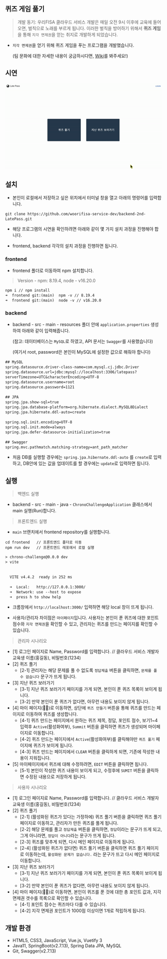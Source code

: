 ## 퀴즈 게임 풀기

> 개발 동기: 우리FISA 클라우드 서비스 개발은 매일 오전 9시 이후에 교육에 들어오면, 벌칙으로 노래를 부르게 됩니다.
> 이러한 벌칙을 방어하기 위해서 **퀴즈 게임**을 통해 `지각 면제권`을 얻는 취지로 개발하게 되었습니다.

* `지각 면제권`을 얻기 위해 퀴즈 게임을 푸는 프로그램을 개발했습니다.

  (팀 문화에 대한 자세한 내용이 궁금하시다면, [Wiki](https://github.com/woorifisa-service-dev/backend-2nd-LatePass/wiki)를 봐주세요!)

## 시연

![](/docs/latepass.gif)

## 설치

* 본인이 로컬에서 저장하고 싶은 위치에서 터미널 창을 열고 아래의 명령어를 입력합니다.

```
git clone https://github.com/woorifisa-service-dev/backend-2nd-LatePass.git
```

* 해당 프로그램의 시연을 확인하려면 아래와 같이 몇 가지 설치 과정을 진행해야 합니다.

* frontend, backend 각각의 설치 과정을 진행하면 됩니다.

### frontend

* frontend 폴더로 이동하여 npm 설치합니다.

> Version - npm: 8.19.4, node - v16.20.0

```
npm i // npm install
➜  frontend git:(main)  npm -v // 8.19.4
➜  frontend git:(main)  node -v // v16.20.0
```

### backend

* backend - src - main - resources 폴더 안에 `application.properties` 생성하여 아래와 같이 입력해줍니다.

  (참고: 데이터베이스는 `MySQL`로 하였고, API 문서는 `Swagger`를 사용했습니다)

  (여기서 root, password은 본인이 MySQL에 설정한 값으로 해줘야 합니다)

```
## MySQL
spring.datasource.driver-class-name=com.mysql.cj.jdbc.Driver
spring.datasource.url=jdbc:mysql://localhost:3306/latepass?serverTimezone=UTC&characterEncoding=UTF-8
spring.datasource.username=root
spring.datasource.password=1121

## JPA
spring.jpa.show-sql=true
spring.jpa.database-platform=org.hibernate.dialect.MySQL8Dialect
spring.jpa.hibernate.ddl-auto=create

spring.sql.init.encoding=UTF-8
spring.sql.init.mode=always
spring.jpa.defer-datasource-initialization=true

## Swagger
spring.mvc.pathmatch.matching-strategy=ant_path_matcher
```

* 처음 DB를 실행할 경우에는 `spring.jpa.hibernate.ddl-auto` 를 `create`로 입력하고, DB안에 있는 값을 업데이트를 할 경우에는 `update`로 입력하면 됩니다.

## 실행

> 백엔드 실행

* backend - src - main - java - `ChronoChallengeApplication` 클래스에서 main 실행(Run)합니다.

> 프론트엔드 실행

* `main` 브랜치에서 frontend repository를 실행합니다.

```
cd frontend   // 프론트엔드 폴더로 이동
npm run dev   // 프론트엔드 레포에서 로컬 실행
```

```
> chrono-challenge@0.0.0 dev
> vite


  VITE v4.4.2  ready in 252 ms

  ➜  Local:   http://127.0.0.1:3000/
  ➜  Network: use --host to expose
  ➜  press h to show help
```

* 크롬창에서 `http://localhost:3000/` 입력하면 해당 local 창이 뜨게 됩니다.

* 사용자/관리자 차이점은 `마이페이지`입니다. 사용자는 본인이 푼 퀴즈에 대한 포인트 점수와 `지각 면제권`을 확인할 수 있고, 관리자는 퀴즈를 만드는 페이지를 확인할 수 있습니다.

> 관리자 시나리오

* [1] 로그인 페이지로 Name, Password를 입력합니다. // 클라우드 서비스 개발자 교육생 이름(홍길동), 비밀번호(1234)
* [2] 퀴즈 풀기
  * [2-1] 관리자는 해당 문제를 풀 수 없도록 `정답제출` 버튼을 클릭하면, `문제를 풀 수 없습니다` 문구가 뜨게 됩니다.
* [3] 지난 퀴즈 보러가기
  * [3-1] 지난 퀴즈 보러가기 페이지를 가게 되면, 본인이 푼 퀴즈 목록이 보이게 됩니다.
  * [3-2] 만약 본인이 푼 퀴즈가 없다면, 아무런 내용도 보이지 않게 됩니다.
* [4] 마이 페이지(🥷🏻)로 이동하면, 상단에 `퀴즈 만들기` 버튼을 통해 퀴즈를 만드는 페이지로 이동하여 퀴즈를 생성합니다.
  * [4-1] 퀴즈 만드는 페이지에서 원하는 퀴즈 제목, 정답, 포인트 점수, 보기1~4 입력후 `Active`(활성화여부), `Summit` 버튼을 클릭하면 퀴즈가 생성되며 마이페이지로 이동합니다.
  * [4-2] 퀴즈 만드는 페이지에서 `Active`(활성화여부)를 클릭해야만 `퀴즈 풀기` 페이지에 퀴즈가 보이게 됩니다.
  * [4-3] 퀴즈 만드는 페이지에서 `CLEAR` 버튼을 클릭하게 되면, 기존에 작성한 내용이 지워집니다.
* [5] 마이페이지에서 퀴즈에 대해 수정하려면, `EDIT` 버튼을 클릭하면 됩니다.
  * [5-1] 본인이 작성한 퀴즈 내용이 보이게 되고, 수정후에 `SUMIT` 버튼을 클릭하면 수정된 내용으로 저장하게 됩니다.


> 사용자 시나리오

* [1] 로그인 페이지로 Name, Password를 입력합니다. // 클라우드 서비스 개발자 교육생 이름(홍길동), 비밀번호(1234)
* [2] 퀴즈 풀기
  * [2-1] (활성화된 퀴즈가 있다는 가정하에) 퀴즈 풀기 버튼을 클릭하면 퀴즈 풀기 페이지로 이동하고, 관리자가 만든 퀴즈를 풀게 됩니다.
  * [2-2] 해당 문제를 풀고 `정답제출` 버튼을 클릭하면, `정답`이라는 문구가 뜨게 되고, 그게 아니라면, `정답이 아니다`라는 문구가 뜨게 됩니다.
  * [2-3] 퀴즈를 맞추게 되면, 다시 메인 페이지로 이동하게 됩니다.
  * [2-4] (활성화된 퀴즈가 없다면) 퀴즈 풀기 버튼을 클릭하면 퀴즈 풀기 페이지로 이동하는데, `활성화된 문제가 없습니다.` 라는 문구가 뜨고 다시 메인 페이지로 이동합니다.
* [3] 지난 퀴즈 보러가기
  * [3-1] 지난 퀴즈 보러가기 페이지를 가게 되면, 본인이 푼 퀴즈 목록이 보이게 됩니다.
  * [3-2] 만약 본인이 푼 퀴즈가 없다면, 아무런 내용도 보이지 않게 됩니다.
* [4] 마이 페이지(🥷🏻)로 이동하면, 본인이 퀴즈를 푼 것에 대한 총 포인트 값과, 지각 면제권 갯수를 목록으로 확인할 수 있습니다.
  * [4-1] 포인트 점수는 퀴즈마다 다를 수 있습니다.
  * [4-2] 지각 면제권 포인트가 1000점 이상이면 1개로 적립하게 됩니다.


## 개발 환경

- HTML5, CSS3, JavaScript, Vue.js, Vuetify 3
- Java11, SpringBoot(v2.7.13), Spring Data JPA, MySQL
- Git, Swagger(v2.7.13)
